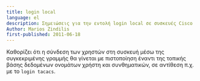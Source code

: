 ```yaml
---
title: login local
language: el
description: Σημειώσεις για την εντολή login local σε συσκευές Cisco
Author: Marios Zindilis
first-published: 2011-06-18
---
```


Καθορίζει ότι η σύνδεση των χρηστών στη συσκευή μέσω της συγκεκριμένης 
γραμμής θα γίνεται με πιστοποίηση έναντι της τοπικής βάσης δεδομένων 
ονομάτων χρήστη και συνθηματικών, σε αντίθεση π.χ. με το `login tacacs`. 
